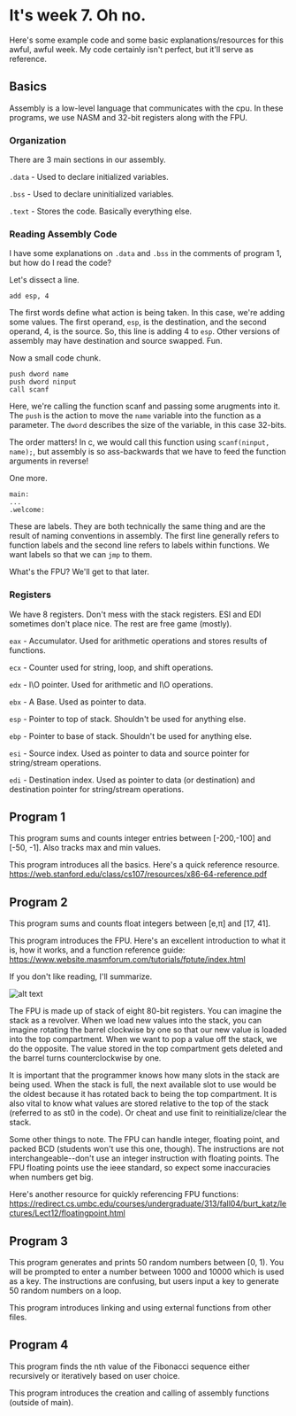 
# It's week 7. Oh no.

Here's some example code and some basic explanations/resources for this awful, awful week. My code certainly isn't perfect, but it'll serve as reference.

## Basics
Assembly is a low-level language that communicates with the cpu. In these programs, we use NASM and 32-bit registers along with the FPU. 

### Organization
There are 3 main sections in our assembly.

`.data` - Used to declare initialized variables.

`.bss` - Used to declare uninitialized variables.

`.text` - Stores the code. Basically everything else.

### Reading Assembly Code
I have some explanations on `.data` and `.bss` in the comments of program 1, but how do I read the code?

Let's dissect a line.

`add esp, 4`

The first words define what action is being taken. In this case, we're adding some values. The first operand, `esp`, is the destination, and the second operand, 4, is the source. So, this line is adding 4 to `esp`. Other versions of assembly may have destination and source swapped. Fun.

Now a small code chunk.
```
push dword name
push dword ninput
call scanf
```
Here, we're calling the function scanf and passing some arugments into it. The `push` is the action to move the `name` variable into the function as a parameter. The `dword` describes the size of the variable, in this case 32-bits. 

The order matters! In c, we would call this function using `scanf(ninput, name);`, but assembly is so ass-backwards that we have to feed the function arguments in reverse!

One more.

```
main:
...
.welcome:
```
These are labels. They are both technically the same thing and are the result of naming conventions in assembly. The first line generally refers to function labels and the second line refers to labels within functions.
We want labels so that we can `jmp` to them. 

What's the FPU? We'll get to that later.

### Registers
We have 8 registers. Don't mess with the stack registers. ESI and EDI sometimes don't place nice. The rest are free game (mostly).

`eax` - Accumulator. Used for arithmetic operations and stores results of functions.

`ecx` - Counter used for string, loop, and shift operations.

`edx` - I\O pointer. Used for arithmetic and I\O operations.

`ebx` - A Base. Used as pointer to data.

`esp` - Pointer to top of stack. Shouldn't be used for anything else.

`ebp` - Pointer to base of stack. Shouldn't be used for anything else.

`esi` - Source index. Used as pointer to data and source pointer for string/stream operations.

`edi` - Destination index. Used as pointer to data (or destination) and destination pointer for string/stream operations.

## Program 1
This program sums and counts integer entries between [-200,-100] and [-50, -1]. Also tracks max and min values.

This program introduces all the basics. Here's a quick reference resource.
https://web.stanford.edu/class/cs107/resources/x86-64-reference.pdf

## Program 2
This program sums and counts float integers between [e,π] and [17, 41].

This program introduces the FPU. Here's an excellent introduction to what it is, how it works, and a function reference guide: https://www.website.masmforum.com/tutorials/fptute/index.html

If you don't like reading, I'll summarize.

![alt text](https://www.website.masmforum.com/tutorials/fptute/fpufigs/fpuregs.gif)

The FPU is made up of stack of eight 80-bit registers. You can imagine the stack as a revolver. When we load new values into the stack, you can imagine rotating the barrel clockwise by one so that our new value is loaded into the top compartment. When we want to pop a value off the stack, we do the opposite. The value stored in the top compartment gets deleted and the barrel turns counterclockwise by one.

It is important that the programmer knows how many slots in the stack are being used. When the stack is full, the next available slot to use would be the oldest because it has rotated back to being the top compartment. It is also vital to know what values are stored relative to the top of the stack (referred to as st0 in the code). Or cheat and use finit to reinitialize/clear the stack. 

Some other things to note. The FPU can handle integer, floating point, and packed BCD (students won't use this one, though). The instructions are not interchangeable--don't use an integer instruction with floating points. The FPU floating points use the ieee standard, so expect some inaccuracies when numbers get big.

Here's another resource for quickly referencing FPU functions: https://redirect.cs.umbc.edu/courses/undergraduate/313/fall04/burt_katz/lectures/Lect12/floatingpoint.html

## Program 3
This program generates and prints 50 random numbers between [0, 1). You will be prompted to enter a number between 1000 and 10000 which is used as a key. The instructions are confusing, but users input a key to generate 50 random numbers on a loop.

This program introduces linking and using external functions from other files. 

## Program 4
This program finds the nth value of the Fibonacci sequence either recursively or iteratively based on user choice.

This program introduces the creation and calling of assembly functions (outside of main).